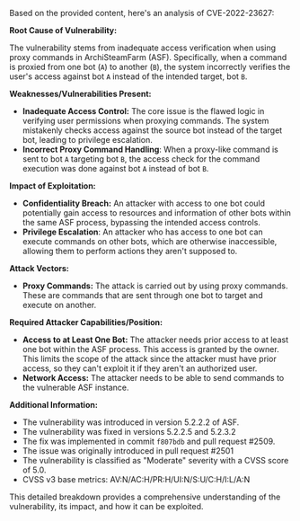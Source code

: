 Based on the provided content, here's an analysis of CVE-2022-23627:

**Root Cause of Vulnerability:**

The vulnerability stems from inadequate access verification when using proxy commands in ArchiSteamFarm (ASF). Specifically, when a command is proxied from one bot (`A`) to another (`B`), the system incorrectly verifies the user's access against bot `A` instead of the intended target, bot `B`.

**Weaknesses/Vulnerabilities Present:**

*   **Inadequate Access Control:** The core issue is the flawed logic in verifying user permissions when proxying commands. The system mistakenly checks access against the source bot instead of the target bot, leading to privilege escalation.
*   **Incorrect Proxy Command Handling**: When a proxy-like command is sent to bot `A` targeting bot `B`, the access check for the command execution was done against bot `A` instead of bot `B`.

**Impact of Exploitation:**

*   **Confidentiality Breach:** An attacker with access to one bot could potentially gain access to resources and information of other bots within the same ASF process, bypassing the intended access controls.
*   **Privilege Escalation**: An attacker who has access to one bot can execute commands on other bots, which are otherwise inaccessible, allowing them to perform actions they aren't supposed to.

**Attack Vectors:**

*   **Proxy Commands:** The attack is carried out by using proxy commands. These are commands that are sent through one bot to target and execute on another.

**Required Attacker Capabilities/Position:**

*   **Access to at Least One Bot:** The attacker needs prior access to at least one bot within the ASF process. This access is granted by the owner. This limits the scope of the attack since the attacker must have prior access, so they can't exploit it if they aren't an authorized user.
*   **Network Access:** The attacker needs to be able to send commands to the vulnerable ASF instance.

**Additional Information:**

*   The vulnerability was introduced in version 5.2.2.2 of ASF.
*   The vulnerability was fixed in versions 5.2.2.5 and 5.2.3.2
*   The fix was implemented in commit `f807bdb` and pull request #2509.
*   The issue was originally introduced in pull request #2501
*   The vulnerability is classified as "Moderate" severity with a CVSS score of 5.0.
*   CVSS v3 base metrics: AV:N/AC:H/PR:H/UI:N/S:U/C:H/I:L/A:N

This detailed breakdown provides a comprehensive understanding of the vulnerability, its impact, and how it can be exploited.